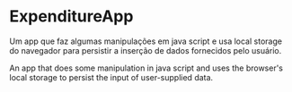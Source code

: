 # ExpenditureApp
Um app que faz algumas manipulações em java script e usa local storage do navegador para persistir a inserção de dados fornecidos pelo usuário.

An app that does some manipulation in java script and uses the browser's local storage to persist the input of user-supplied data.
